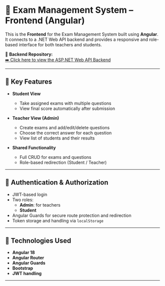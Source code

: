 # 📝 Exam Management System – Frontend (Angular)

This is the **Frontend** for the Exam Management System built using **Angular**.  
It connects to a .NET Web API backend and provides a responsive and role-based interface for both teachers and students.

🔗 **Backend Repository:**  
[➡️ Click here to view the ASP.NET Web API Backend](https://github.com/Aya-tarek0/ExamSystem)

---

## 🎯 Key Features

- **Student View**
  - Take assigned exams with multiple questions
  - View final score automatically after submission

- **Teacher View (Admin)**
  - Create exams and add/edit/delete questions
  - Choose the correct answer for each question
  - View list of students and their results

- **Shared Functionality**
  - Full CRUD for exams and questions
  - Role-based redirection (Student / Teacher)

---

## 🔐 Authentication & Authorization

- JWT-based login
- Two roles:
  - **Admin**: for teachers
  - **Student**
- Angular Guards for secure route protection and redirection
- Token storage and handling via `localStorage`

---

## 🧰 Technologies Used

- **Angular 18**
- **Angular Router**
- **Angular Guards**
- **Bootstrap**
- **JWT handling**

---
